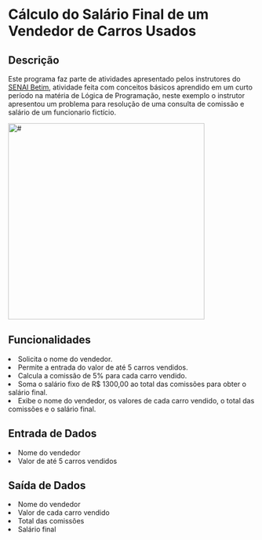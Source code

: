 <h1>Cálculo do Salário Final de um Vendedor de Carros Usados </h1>


<h2>Descrição</h2>
<p></p>Este programa faz parte de atividades apresentado pelos instrutores do <a href="https://www.fiemg.com.br/unidades/senai-betim-maria-madalena-nogueira/">SENAI Betim</a>, atividade feita com conceitos básicos aprendido em um curto período na matéria de Lógica de Programação, neste exemplo o instrutor apresentou um problema para resolução de uma consulta de comissão e salário de um funcionario fictício.</p>

<img src="https://github.com/Luizddev/programming-logic-learning-projects/issues/1#issue-2311150339" alt="#" width="400px">

<h2>Funcionalidades</h2>

<li>Solicita o nome do vendedor.
<li>Permite a entrada do valor de até 5 carros vendidos.
<li>Calcula a comissão de 5% para cada carro vendido.
<li>Soma o salário fixo de R$ 1300,00 ao total das comissões para obter o salário final.
<li>Exibe o nome do vendedor, os valores de cada carro vendido, o total das comissões e o salário final.

<h2>Entrada de Dados</h2>

<li>Nome do vendedor
<li>Valor de até 5 carros vendidos

<h2>Saída de Dados</h2>

<li>Nome do vendedor
<li>Valor de cada carro vendido
<li>Total das comissões
<li>Salário final
